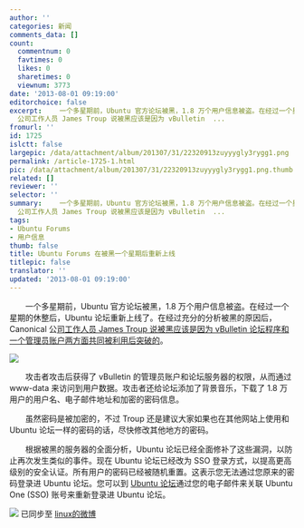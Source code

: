 ```yaml
---
author: ''
categories: 新闻
comments_data: []
count:
  commentnum: 0
  favtimes: 0
  likes: 0
  sharetimes: 0
  viewnum: 3773
date: '2013-08-01 09:19:00'
editorchoice: false
excerpt: 　　一个多星期前，Ubuntu 官方论坛被黑，1.8 万个用户信息被盗。在经过一个星期的休整后，Ubuntu 论坛重新上线了。在经过充分的分析被黑的原因后，Canonical
  公司工作人员 James Troup 说被黑应该是因为 vBulletin  ...
fromurl: ''
id: 1725
islctt: false
largepic: /data/attachment/album/201307/31/22320913zuyyygly3rygg1.png
permalink: /article-1725-1.html
pic: /data/attachment/album/201307/31/22320913zuyyygly3rygg1.png.thumb.jpg
related: []
reviewer: ''
selector: ''
summary: 　　一个多星期前，Ubuntu 官方论坛被黑，1.8 万个用户信息被盗。在经过一个星期的休整后，Ubuntu 论坛重新上线了。在经过充分的分析被黑的原因后，Canonical
  公司工作人员 James Troup 说被黑应该是因为 vBulletin  ...
tags:
- Ubuntu Forums
- 用户信息
thumb: false
title: Ubuntu Forums 在被黑一个星期后重新上线
titlepic: false
translator: ''
updated: '2013-08-01 09:19:00'
---
```


　　一个多星期前，Ubuntu 官方论坛被黑，1.8 万个用户信息被盗。在经过一个星期的休整后，Ubuntu 论坛重新上线了。在经过充分的分析被黑的原因后，Canonical 公[司工作人员 James Troup 说被黑应该是因为 vBulletin 论坛程序和一个管理员账户两方面共同被利用后突破的](http://blog.canonical.com/2013/07/30/ubuntu-forums-are-back-up-and-a-post-mortem/)。


![](/data/attachment/album/201307/31/22320913zuyyygly3rygg1.png)


　　攻击者攻击后获得了 vBulletin 的管理员账户和论坛服务器的权限，从而通过 www-data 来访问到用户数据。攻击者还给论坛添加了背景音乐，下载了 1.8 万用户的用户名、电子邮件地址和加密的密码信息。


　　虽然密码是被加密的，不过 Troup 还是建议大家如果也在其他网站上使用和 Ubuntu 论坛一样的密码的话，尽快修改其他地方的密码。


　　根据被黑的服务器的全面分析，Ubuntu 论坛已经全面修补了这些漏洞，以防止再次发生类似的事件。现在 Ubuntu 论坛已经改为 SSO 登录方式，以提高更高级别的安全认证。所有用户的密码已经被随机重置。这表示您无法通过您原来的密码登录进 Ubuntu 论坛。您可以到 [Ubuntu 论坛](http://ubuntuforums.org/)通过您的电子邮件来关联 Ubuntu One (SSO) 账号来重新登录进 Ubuntu 论坛。


![](https://img.linux.net.cn/xwb/images/bgimg/icon_logo.png) 已同步至 [linux的微博](http://weibo.com/1772191555)